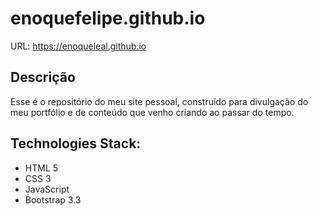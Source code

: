 # enoquefelipe.github.io

URL: https://enoqueleal.github.io

## Descrição
Esse é o repositório do meu site pessoal, construído para divulgação do meu portfólio e de conteúdo que venho criando ao passar do tempo.

## Technologies Stack:

  * HTML 5
  * CSS 3
  * JavaScript
  * Bootstrap 3.3
